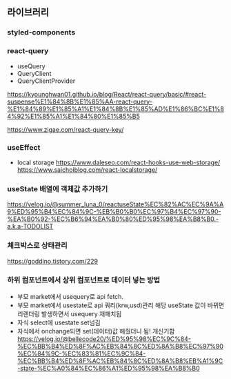 ## 라이브러리
### styled-components
### react-query
- useQuery
- QueryClient
- QueryClientProvider

https://kyounghwan01.github.io/blog/React/react-query/basic/#react-suspense%E1%84%8B%E1%85%AA-react-query-%E1%84%89%E1%85%A1%E1%84%8B%E1%85%AD%E1%86%BC%E1%84%92%E1%85%A1%E1%84%80%E1%85%B5

https://www.zigae.com/react-query-key/

### useEffect
- local storage
https://www.daleseo.com/react-hooks-use-web-storage/
https://www.saichoiblog.com/react-localstorage/

### useState 배열에 객체값 추가하기
https://velog.io/@summer_luna_0/reactuseState%EC%82%AC%EC%9A%A9%ED%95%B4%EC%84%9C-%EB%B0%B0%EC%97%B4%EC%97%90-%EA%B0%92-%EC%B6%94%EA%B0%80%ED%95%98%EA%B8%B0.-a.k.a-TODOLIST

### 체크박스로 상태관리
https://goddino.tistory.com/229


### 하위 컴포넌트에서 상위 컴포넌트로 데이터 넣는 방법
- 부모 market에서 usequery로 api fetch.
- 부모 market에서 usestate로 api 쿼리(krw,usd)관리 해당 useState 값이 바뀌면 리랜더링 발생하면서 usequery 재패치됨
- 자식 select에 usestate set넘김
- 자식에서 onchange되면 set(데이터)값 해줬더니 됨! 개신기함
https://velog.io/@bellecode20/%ED%95%98%EC%9C%84-%EC%BB%B4%ED%8F%AC%EB%84%8C%ED%8A%B8%EC%97%90%EC%84%9C-%EC%83%81%EC%9C%84-%EC%BB%B4%ED%8F%AC%EB%84%8C%ED%8A%B8%EB%A1%9C-state-%EC%A0%84%EC%86%A1%ED%95%98%EA%B8%B0


